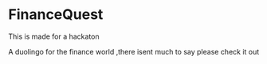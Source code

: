 # FinanceQuest



This is made for a hackaton 

A duolingo for the finance world ,there isent much to say please check it out
